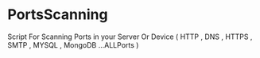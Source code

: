 # PortsScanning
Script For Scanning Ports in your Server Or Device ( HTTP , DNS , HTTPS , SMTP , MYSQL , MongoDB ...ALLPorts )
